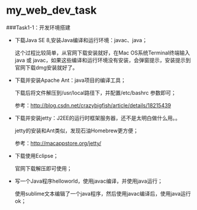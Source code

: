 # my_web_dev_task

###Task1-1：开发环境搭建
* 下载Java SE 8,安装Java编译和运行环境：javac、java；

  这个过程比较简单，从官网下载安装就好，在Mac OS系统Terminal终端输入java 或 javac，如果这些编译和运行环境没有安装，会弹窗提示，安装提示到官网下载dmg安装就好了。

* 下载并安装Apache Ant：java项目的编译工具；

  下载后将文件解压到/usr/local路径下，并配置/etc/bashrc 参数即可；

  参考：http://blog.csdn.net/crazybigfish/article/details/18215439

* 下载并安装jetty：J2EE的运行时框架服务器，还不是太明白做什么用。。

  jetty的安装和Ant类似，发现石油Homebrew更方便；

  参考：http://macappstore.org/jetty/

* 下载使用Eclipse；

  官网下载解压即可使用；

* 写一个Java程序helloworld，使用javac编译，并使用java运行；

  使用sublime文本编辑了一个java程序，然后使用javac编译后，使用java运行ok；

